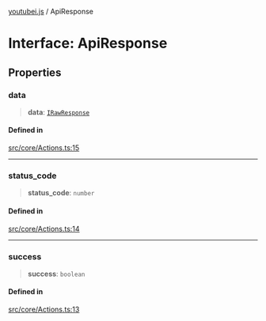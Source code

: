 [youtubei.js](../README.md) / ApiResponse

# Interface: ApiResponse

## Properties

### data

> **data**: [`IRawResponse`](../namespaces/APIResponseTypes/interfaces/IRawResponse.md)

#### Defined in

[src/core/Actions.ts:15](https://github.com/LuanRT/YouTube.js/blob/4729016fb98e7045ee4043857be7eef780c01e35/src/core/Actions.ts#L15)

***

### status\_code

> **status\_code**: `number`

#### Defined in

[src/core/Actions.ts:14](https://github.com/LuanRT/YouTube.js/blob/4729016fb98e7045ee4043857be7eef780c01e35/src/core/Actions.ts#L14)

***

### success

> **success**: `boolean`

#### Defined in

[src/core/Actions.ts:13](https://github.com/LuanRT/YouTube.js/blob/4729016fb98e7045ee4043857be7eef780c01e35/src/core/Actions.ts#L13)
